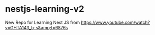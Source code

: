 # nestjs-learning-v2
New Repo for Learning Nest JS from https://www.youtube.com/watch?v=GHTA143_b-s&amp;t=6876s
